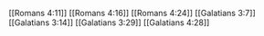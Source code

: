 [[Romans 4:11]]
[[Romans 4:16]]
[[Romans 4:24]]
[[Galatians 3:7]]
[[Galatians 3:14]]
[[Galatians 3:29]]
[[Galatians 4:28]]
